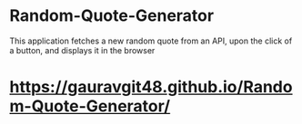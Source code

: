# Random-Quote-Generator
This application fetches a new random quote from an API, upon the click of a button, and displays it in the browser

# https://gauravgit48.github.io/Random-Quote-Generator/
